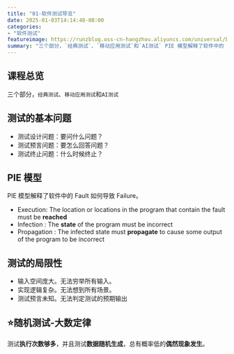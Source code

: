 ```yaml
---
title: "01-软件测试导览"
date: 2025-01-03T14:14:48-08:00
categories: 
- "软件测试"
featureimage: https://runzblog.oss-cn-hangzhou.aliyuncs.com/universal/background1.jpg
summary: "三个部分，`经典测试`、`移动应用测试`和`AI测试` PIE 模型解释了软件中的 Fault 如何导致 Failure。 测试，并且测试，总有概率低的。"
---
```


## 课程总览

三个部分，`经典测试`、`移动应用测试`和`AI测试`

## 测试的基本问题

- 测试设计问题：要问什么问题？
- 测试预言问题：要怎么回答问题？
- 测试终止问题：什么时候终止？

## PIE 模型

PIE 模型解释了软件中的 Fault 如何导致 Failure。

- Execution: The location or locations in the program that contain the fault must be **reached**
-  Infection : The **state** of the program must be incorrect
-  Propagation : The infected state must **propagate** to cause some output of the program to be incorrect

## 测试的局限性

- 输入空间庞大。无法穷举所有输入。
- 实现逻辑复杂。无法想到所有场景。
- 测试预言未知。无法判定测试的预期输出

## ⭐随机测试-大数定律

测试**执行次数够多**，并且测试**数据随机生成**，总有概率低的**偶然现象发生**。